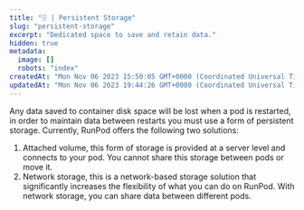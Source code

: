 ```yaml
---
title: "🗄️ | Persistent Storage"
slug: "persistent-storage"
excerpt: "Dedicated space to save and retain data."
hidden: true
metadata: 
  image: []
  robots: "index"
createdAt: "Mon Nov 06 2023 15:50:05 GMT+0000 (Coordinated Universal Time)"
updatedAt: "Mon Nov 06 2023 19:44:26 GMT+0000 (Coordinated Universal Time)"
---
```


Any data saved to container disk space will be lost when a pod is restarted, in order to maintain data between restarts you must use a form of persistent storage. Currently, RunPod offers the following two solutions:

1. Attached volume, this form of storage is provided at a server level and connects to your pod. You cannot share this storage between pods or move it.
2. Network storage, this is a network-based storage solution that significantly increases the flexibility of what you can do on RunPod. With network storage, you can share data between different pods.
